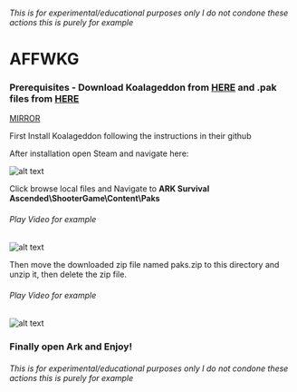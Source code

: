 ###### *This is for experimental/educational purposes only I do not condone these actions this is purely for example*
# AFFWKG

### Prerequisites - Download Koalageddon from [HERE](https://github.com/acidicoala/Koalageddon) and .pak files from [HERE](https://anonymfile.com/mkXyo/paks.zip)

[MIRROR](https://limewire.com/d/f85967a4-919f-4ef6-af30-dd3ce7a24659#0gLR8mk-Kz7Kvba_YuGYiSwP_nPgLrhVLd9PlNshYyc)

First Install Koalageddon following the instructions in their github

After installation open Steam and navigate here:

![alt text](https://i.imgur.com/cO9P6ey.png "Figure 1")

Click browse local files and Navigate to **ARK Survival Ascended\ShooterGame\Content\Paks** 

###### *Play Video for example*

![alt text](https://i.imgur.com/xDv04nZ.gif "Gif 1")

Then move the downloaded zip file named paks.zip to this directory and unzip it, then delete the zip file.

###### *Play Video for example*

![alt text](https://i.imgur.com/2rwIwLo.gif "Gif 1")

### Finally open Ark and Enjoy!

###### *This is for experimental/educational purposes only I do not condone these actions this is purely for example*
